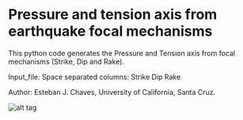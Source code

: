 # Pressure and tension axis from earthquake focal mechanisms

This python code generates the Pressure and Tension axis from focal mechanisms (Strike, Dip and Rake). 

Input_file: Space separated columns: Strike Dip Rake

Author: Esteban J. Chaves, University of California, Santa Cruz. 

![alt tag](https://github.com/echavess/Focal-mechanisms-Pressure-and-Tension-Axis/blob/master/P_and_T_axis.png)
